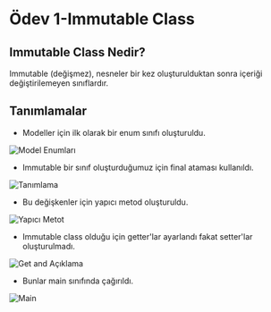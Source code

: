 # Ödev 1-Immutable Class

## Immutable Class Nedir?

Immutable (değişmez), nesneler bir kez oluşturulduktan sonra içeriği değiştirilemeyen sınıflardır.

## Tanımlamalar

- Modeller için ilk olarak bir enum sınıfı oluşturuldu.

![Model Enumları](https://user-images.githubusercontent.com/107641642/175661277-79d91bd8-c0c6-4bf9-a699-ea8355b39cf4.png)

- Immutable bir sınıf oluşturduğumuz için final ataması kullanıldı.

![Tanımlama](https://user-images.githubusercontent.com/107641642/175661562-37dfb836-cbf4-46a0-b432-b6f34150f30c.png)

- Bu değişkenler için yapıcı metod oluşturuldu.

![Yapıcı Metot](https://user-images.githubusercontent.com/107641642/175661647-0c404ed6-5da4-470e-a8ba-ac51c7793626.png)

- Immutable class olduğu için getter'lar ayarlandı fakat setter'lar oluşturulmadı.

![Get and Açıklama](https://user-images.githubusercontent.com/107641642/175661875-aa344c87-9a10-4c00-8653-0b64dc89dca0.png)

- Bunlar main sınıfında çağırıldı.

![Main](https://user-images.githubusercontent.com/107641642/175661908-47c840d5-5e56-4c07-afc2-8c5f9a4bad22.png)
